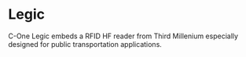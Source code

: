 Legic
=====

C-One Legic embeds a RFID HF reader from Third Millenium especially designed for public transportation applications.
